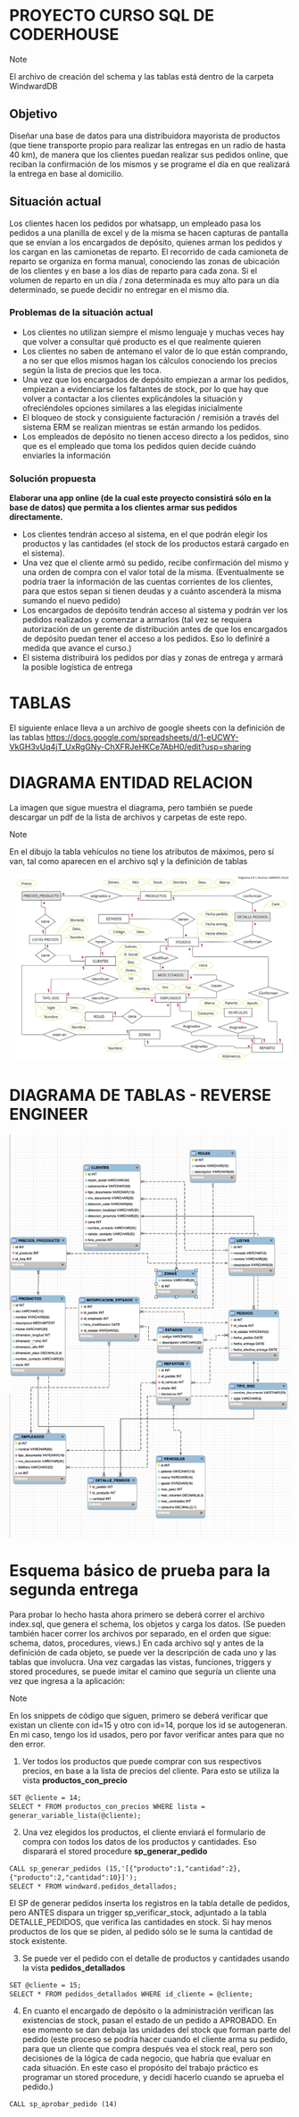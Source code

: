 # PROYECTO CURSO SQL DE CODERHOUSE

> [!NOTE]  
> El archivo de creación del schema y las tablas está dentro de la carpeta WindwardDB

## Objetivo

Diseñar una base de datos para una distribuidora mayorista de productos (que tiene transporte propio para realizar las entregas en un radio de hasta 40 km), de manera que los clientes puedan realizar sus pedidos online, que reciban la confirmación de los mismos y se programe el día en que realizará la entrega en base al domicilio.

## Situación actual

Los clientes hacen los pedidos por whatsapp, un empleado pasa los pedidos a una planilla de excel y de la misma se hacen capturas de pantalla que se envían a los encargados de depósito, quienes arman los pedidos y los cargan en las camionetas de reparto. El recorrido de cada camioneta de reparto se organiza en forma manual, conociendo las zonas de ubicación de los clientes y en base a los días de reparto para cada zona. Si el volumen de reparto en un día / zona determinada es muy alto para un día determinado, se puede decidir no entregar en el mismo día.

### Problemas de la situación actual

- Los clientes no utilizan siempre el mismo lenguaje y muchas veces hay que volver a consultar qué producto es el que realmente quieren
- Los clientes no saben de antemano el valor de lo que están comprando, a no ser que ellos mismos hagan los cálculos conociendo los precios según la lista de precios que les toca.
- Una vez que los encargados de depósito empiezan a armar los pedidos, empiezan a evidenciarse los faltantes de stock, por lo que hay que volver a contactar a los clientes explicándoles la situación y ofreciéndoles opciones similares a las elegidas inicialmente
- El bloqueo de stock y consiguiente facturación / remisión a través del sistema ERM se realizan mientras se están armando los pedidos.
- Los empleados de depósito no tienen acceso directo a los pedidos, sino que es el empleado que toma los pedidos quien decide cuándo enviarles la información

### Solución propuesta

**Elaborar una app online (de la cual este proyecto consistirá sólo en la base de datos) que permita a los clientes armar sus pedidos directamente.**

- Los clientes tendrán acceso al sistema, en el que podrán elegir los productos y las cantidades (el stock de los productos estará cargado en el sistema).
- Una vez que el cliente armó su pedido, recibe confirmación del mismo y una orden de compra con el valor total de la misma. (Eventualmente se podría traer la información de las cuentas corrientes de los clientes, para que estos sepan si tienen deudas y a cuánto ascenderá la misma sumando el nuevo pedido)
- Los encargados de depósito tendrán acceso al sistema y podrán ver los pedidos realizados y comenzar a armarlos (tal vez se requiera autorización de un gerente de distribución antes de que los encargados de depósito puedan tener el acceso a los pedidos. Eso lo definiré a medida que avance el curso.)
- El sistema distribuirá los pedidos por días y zonas de entrega y armará la posible logística de entrega

# TABLAS

El siguiente enlace lleva a un archivo de google sheets con la definición de las tablas
https://docs.google.com/spreadsheets/d/1-eUCWY-VkGH3vUq4jT_UxRgGNy-ChXFRJeHKCe7AbH0/edit?usp=sharing


# DIAGRAMA ENTIDAD RELACION

La imagen que sigue muestra el diagrama, pero también se puede descargar un pdf de la lista de archivos y carpetas de este repo.

> [!NOTE]  
> En el dibujo la tabla vehículos no tiene los atributos de máximos, pero sí van, tal como aparecen en el archivo sql y la definición de tablas

![Diagrama E-R tentativo del proyecto de ventas al por mayor y distribución](Windward.jpg)

# DIAGRAMA DE TABLAS - REVERSE ENGINEER

![Diagrama de tablas obtenido con la función Reverse Engineer de Workbench](WindwardDB/ReverseEngineer.jpg)

# Esquema básico de prueba para la segunda entrega

Para probar lo hecho hasta ahora primero se deberá correr el archivo index.sql, que genera el schema, los objetos y carga los datos. (Se pueden también hacer correr los archivos por separado, en el orden que sigue: schema, datos, procedures, views.)
En cada archivo sql y antes de la definición de cada objeto, se puede ver la descripción de cada uno y las tablas que involucra.
Una vez cargadas las vistas, funciones, triggers y stored procedures, se puede imitar el camino que seguría un cliente una vez que ingresa a la aplicación:
> [!NOTE]
> En los snippets de código que siguen, primero se deberá verificar que existan un cliente con id=15 y otro con id=14, porque los id se autogeneran. En mi caso, tengo los id usados, pero por favor verificar antes para que no den error.

1) Ver todos los productos que puede comprar con sus respectivos precios, en base a la lista de precios del cliente. Para esto se utiliza la vista **productos_con_precio**

```
SET @cliente = 14;
SELECT * FROM productos_con_precios WHERE lista = generar_variable_lista(@cliente);
```

2) Una vez elegidos los productos, el cliente enviará el formulario de compra con todos los datos de los productos y cantidades. Eso disparará el stored procedure **sp_generar_pedido**

```
CALL sp_generar_pedidos (15,'[{"producto":1,"cantidad":2},{"producto":2,"cantidad":10}]');
SELECT * FROM windward.pedidos_detallados;
```

El SP de generar pedidos inserta los registros en la tabla detalle de pedidos, pero ANTES dispara un trigger sp_verificar_stock, adjuntado a la tabla DETALLE_PEDIDOS, que verifica las cantidades en stock. Si hay menos productos de los que se piden, al pedido sólo se le suma la cantidad de stock existente.

3) Se puede ver el pedido con el detalle de productos y cantidades usando la vista **pedidos_detallados**

```
SET @cliente = 15;
SELECT * FROM pedidos_detallados WHERE id_cliente = @cliente;
```
4) En cuanto el encargado de depósito o la administración verifican las existencias de stock, pasan el estado de un pedido a APROBADO. En ese momento se dan debaja las unidades del stock que forman parte del pedido (este proceso se podría hacer cuando el cliente arma su pedido, para que un cliente que compra después vea el stock real, pero son decisiones de la lógica de cada negocio, que habría que evaluar en cada situación. En este caso el propósito del trabajo práctico es programar un stored procedure, y decidí hacerlo cuando se aprueba el pedido.)
```
CALL sp_aprobar_pedido (14)
```
